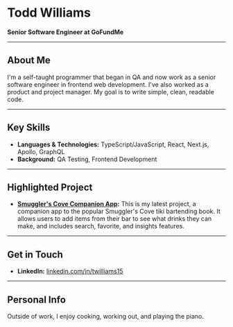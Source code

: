# Todd Williams

**Senior Software Engineer at GoFundMe**

---

## About Me

I'm a self-taught programmer that began in QA and now work as a senior software engineer in frontend web development. I've also worked as a product and project manager. My goal is to write simple, clean, readable code.

---

## Key Skills

- **Languages & Technologies:** TypeScript/JavaScript, React, Next.js, Apollo, GraphQL
- **Background:** QA Testing, Frontend Development

---

## Highlighted Project

- **[Smuggler's Cove Companion App](link-to-your-repo):** This is my latest project, a companion app to the popular Smuggler's Cove tiki bartending book. It allows users to add items from their bar to see what drinks they can make, and includes search, favorite, and insights features.

---

## Get in Touch

- **LinkedIn:** [linkedin.com/in/twilliams15](https://www.linkedin.com/in/twilliams15)

---

## Personal Info

Outside of work, I enjoy cooking, working out, and playing the piano.


